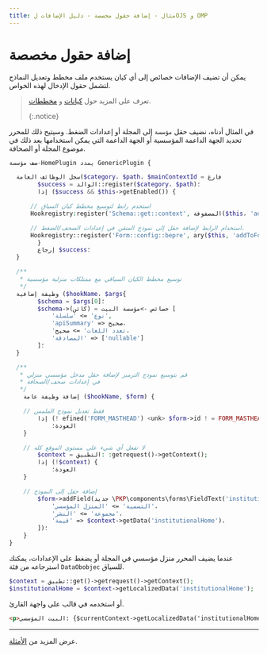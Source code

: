 ```yaml
---
title: مثال - إضافة حقول مخصصة - دليل الإضافات لOJS و OMP
---
```


# إضافة حقول مخصصة

يمكن أن تضيف الإضافات خصائص إلى أي كيان يستخدم ملف مخطط وتعديل النماذج لتشمل حقول الإدخال لهذه الخواص.

> تعرف على المزيد حول [كيانات](/dev/documentation/en/architecture-entities) و [مخططات](/dev/documentation/en/architecture-entities#schemas). 
> 
> {:.notice}

في المثال أدناه، نضيف حقل `مؤسسة` إلى المجلة أو إعدادات الضغط. وسيتيح ذلك للمحرر تحديد الجهة الداعمة المؤسسية أو الجهة الداعمة التي يمكن استخدامها بعد ذلك في موضوع المجلة أو الصحافة.

```php
صف مؤسسة-HomePlugin يمدد GenericPlugin {

  سجل الوظائف العامة($category، $path، $mainContextId = فارغ
        $success = الوالد::register($category، $path)؛
        إذا ($success && $this->getEnabled()) {

      // استخدم رابط لتوسيع مخطط كيان السياق
      Hookregistry:register('Schema::get::context', المصفوفة($this، 'addToSchema'))؛

      // استخدام الرابط لإضافة حقل إلى نموذج المتقن في إعدادات الصحف/الضغط.
      Hookregistry::register('Form::config::bepre', ary($this, 'addToForm'))؛
        }
        إرجاع $success؛
  }

  /**
   * توسيع مخطط الكيان السياقي مع ممتلكات منزلية مؤسسية
   */
  وظيفة إضافية ($hookName، $args{
        $schema = $args[0]؛
        $schema->خصائص ->مؤسسة البيت = (كائن) [
            'نوع' => 'سلسلة',
            'apiSummary' => صحيح،
            'تعدد اللغات' => صحيح،
            'المصادقة' => ['nullable']
        ]؛
  }

  /**
   * قم بتوسيع نموذج الترميز لإضافة حقل مدخل مؤسسي منزلي
   * في إعدادات صحف/الصحافة
   */
    إضافة وظيفة عامة ($hookName, $form) {

    // فقط تعديل نموذج الملمس
        إذا (! efined('FORM_MASTHEAD') <unk> $form->id ! = FORM_MASTHEAD) {
            العودة؛
    }

    // لا تفعل أي شيء على مستوى الموقع كله
        $context = التطبيق: :getrequest()->getContext();
        إذا (!$context) {
            العودة؛
    }

    // إضافة حقل إلى النموذج
        $form->addField(جديد \PKP\components\forms\FieldText('institutionalHome', [
            'التسمية' => 'المنزل المؤسسي'،
            'مجموعة' => 'النشر'،
            'قيمة' => $context->getData('institutionalHome')،
        ])؛
    }
}
```

عندما يضيف المحرر منزل مؤسسي في المجلة أو يضغط على الإعدادات، يمكنك استرجاعه من فئة `DataObobjec` للسياق.

```php
$context = تطبيق::get()->getrequest()->getContext();
$institutionalHome = $context->getLocalizedData('institutionalHome');
```

أو استخدمه في قالب على واجهة القارئ.

```html
<p>البيت المؤسسي: {$currentContext->getLocalizedData('institutionalHome')}</p>
```

---

عرض المزيد من [الأمثلة](./examples).
